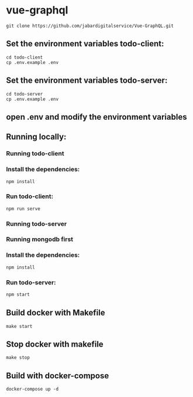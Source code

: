 # vue-graphql

```console
git clone https://github.com/jabardigitalservice/Vue-GraphQL.git
```

## Set the environment variables todo-client:


```console
cd todo-client
cp .env.example .env
```

## Set the environment variables todo-server:

```console
cd todo-server
cp .env.example .env
```

## open .env and modify the environment variables

## Running locally:
### Running todo-client
### Install the dependencies:

```bash
npm install 
```

### Run todo-client:

```bash
npm run serve
```

### Running todo-server

### Running mongodb first

### Install the dependencies:

```bash
npm install 
```

### Run todo-server:

```bash
npm start
```

## Build docker with Makefile

```console
make start
```

## Stop docker with makefile

```console
make stop
```

## Build with docker-compose

```console
docker-compose up -d
```